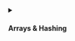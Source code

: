 <details>
<summary><h4> Arrays & Hashing </h4></summary>
    
### [Contains Duplicate](https://leetcode.com/problems/contains-duplicate/description/)<a name="contains-duplicate"></a>
    
```python    
class Solution:
    def containsDuplicate(self, nums: List[int]) -> bool:
        dict_a = {}

        for number in nums:
            if number not in dict_a:
                dict_a[number] = 1
            else:
                return True
        
        return False
```
